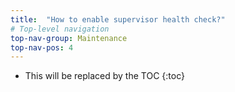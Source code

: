 ```yaml
---
title:  "How to enable supervisor health check?"
# Top-level navigation
top-nav-group: Maintenance
top-nav-pos: 4
---
```


* This will be replaced by the TOC
{:toc}
